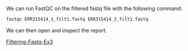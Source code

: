We can run FastQC on the filtered fastq file with the following command:

```bash
fastqc ERR315414_1_filt1.fastq ERR315414_2_filt1.fastq
```

We can then open and inspect the report.

[Filtering-Fastq-Ex3](https://github.com/Functional-Genomics/TeachingMaterial/blob/Cancer-Genomics-07-2015/doc/13.filtering_fastq.md#exercise-3)
